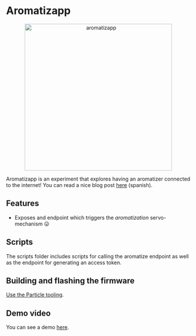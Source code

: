 # Aromatizapp

<p align="center">
  <img width="402" alt="aromatizapp" src="https://user-images.githubusercontent.com/10622989/140662899-a6a0ac63-cd75-4ff9-ada4-47f264992088.png">
</p>

Aromatizapp is an experiment that explores having an aromatizer connected to the internet! You can read a nice blog post [here]() (spanish).

## Features

- Exposes and endpoint which triggers the _aromatization_ servo-mechanism 😛


## Scripts

The scripts folder includes scripts for calling the aromatize endpoint as well as the endpoint for generating an access token.


## Building and flashing the firmware

[Use the Particle tooling](https://docs.particle.io/tutorials/developer-tools/workbench/).

## Demo video
You can see a demo [here](https://vimeo.com/643280797).
